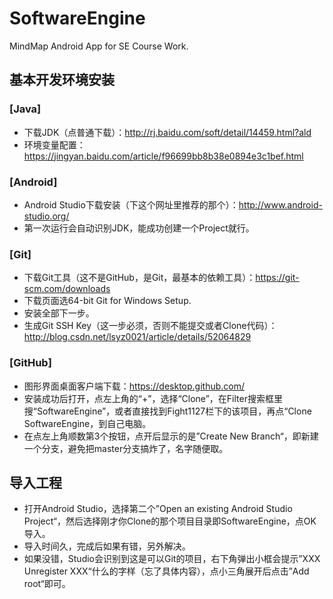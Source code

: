 # SoftwareEngine
MindMap Android App for SE Course Work.

## 基本开发环境安装
### [Java]
* 下载JDK（点普通下载）：http://rj.baidu.com/soft/detail/14459.html?ald
* 环境变量配置：https://jingyan.baidu.com/article/f96699bb8b38e0894e3c1bef.html

### [Android]
* Android Studio下载安装（下这个网址里推荐的那个）：http://www.android-studio.org/
* 第一次运行会自动识别JDK，能成功创建一个Project就行。

### [Git]
* 下载Git工具（这不是GitHub，是Git，最基本的依赖工具）：https://git-scm.com/downloads
* 下载页面选64-bit Git for Windows Setup.
* 安装全部下一步。
* 生成Git SSH Key（这一步必须，否则不能提交或者Clone代码）：http://blog.csdn.net/lsyz0021/article/details/52064829

### [GitHub]
* 图形界面桌面客户端下载：https://desktop.github.com/
* 安装成功后打开，点左上角的“+”，选择“Clone”，在Filter搜索框里搜“SoftwareEngine”，或者直接找到Fight1127栏下的该项目，再点“Clone SoftwareEngine，到自己电脑。
* 在点左上角顺数第3个按钮，点开后显示的是”Create New Branch“，即新建一个分支，避免把master分支搞炸了，名字随便取。

## 导入工程
* 打开Android Studio，选择第二个”Open an existing Android Studio Project“，然后选择刚才你Clone的那个项目目录即SoftwareEngine，点OK导入。
* 导入时间久，完成后如果有错，另外解决。
* 如果没错，Studio会识别到这是可以Git的项目，右下角弹出小框会提示”XXX Unregister XXX“什么的字样（忘了具体内容），点小三角展开后点击”Add root“即可。
